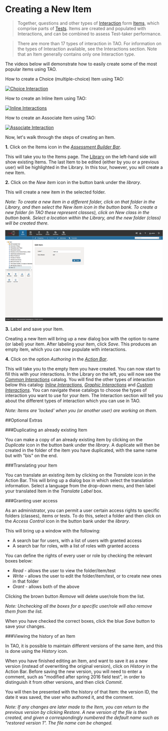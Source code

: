 <!--
created_at: 2016-12-15
authors:         
    - "Catherine Pease"
--> 

# Creating a New Item

>Together, questions and other types of [Interaction](../appendix/glossary.md#interaction) form [Items](../appendix/glossary.md#item), which comprise parts of [Tests](../appendix/glossary.md#test). Items are created and populated with Interactions, and can be combined to assess Test-taker performance.

>There are more than 17 types of interaction in TAO. For information on the types of Interaction available, see the Interactions section. Note that an Item generally contains only one Interaction type.

The videos below will demonstrate how to easily create some of the most popular items using TAO.

How to create a Choice (multiple-choice) Item using TAO:


[![Choice Interaction]()](http://www.youtube.com/watch?v=a3WM6yMfiGs)

How to create an Inline Item using TAO:

[![Inline Interactions]()](http://www.youtube.com/watch?v=5vplITM3Ah4)

How to create an Associate Item using TAO:

[![Associate Interaction]()](http://www.youtube.com/watch?v=qIX3HVNq5L0)


Now, let's walk through the steps of creating an Item.

**1.**  Click on the Items icon in the *[Assessment Builder Bar](../appendix/glossary.md#assessment-builder-bar)*.

This will take you to the Items page. The [Library](../appendix/glossary.md#library) on the left-hand side will show existing Items. The last Item to be edited (either by you or a previous user) will be highlighted in the Library. In this tour, however, you will create a new Item.

**2.**  Click on the *New item* icon in the button bank under the *library*.

This will create a new item in the selected folder. 

*Note: To create a new item in a different folder, click on that folder in the Library, and then select the New item icon in the button bank. To create a new folder (in TAO these represent classes), click on New class in the button bank. Select a location within the Library, and the new folder (class) will be created there.*

![Creating a new Item](../resources/backend/items/new-item.png)

**3.**  Label and save your Item.

Creating a new Item will bring up a new dialog box with the option to name (or label) your item. After labeling your item, click *Save*. This produces an empty item, which you can now populate with interactions.

**4.**  Click on the option *Authoring* in the *[Action Bar](../appendix/glossary.md#action-bar)*.

This will take you to the empty Item you have created. You can now start to fill this with your interactions. In the Library on the left, you will now see the *[Common Interactions](../appendix/glossary.md#common-interactions)* catalog. You will find the other types of interaction below this catalog: *[Inline Interactions](../appendix/glossary.md#inline-interactions)*, *[Graphic Interactions](../appendix/glossary.md#graphic-interactions)* and *[Custom Interactions](../appendix/glossary.md#custom-interactions)*. You can navigate these catalogs to choose the types of interaction you want to use for your item. The Interaction section will tell you about the different types of interaction which you can use in TAO.

*Note: Items are 'locked' when you (or another user) are working on them.*

<aside class="optional-extras">
##Optional Extras


###Duplicating an already existing Item

You can make a copy of an already existing item by clicking on the *Duplicate* icon in the button bank under the *library*. A duplicate will then be created in the folder of the item you have duplicated, with the same name but with "bis" on the end.

###Translating your Item

You can translate an existing item by clicking on the *Translate* icon in the Action Bar. This will bring up a dialog box in which select the translation information. Select a language from the drop-down menu, and then label your translated Item in the *Translate Label* box.

###Granting user access

As an administrator, you can permit a user certain access rights to specific folders (classes), items or tests. To do this, select a folder and then click on the *Access Control* icon in the button bank under the *library*.  

This will bring up a window with the following:

- A search bar for users, with a list of users with granted access
- A search bar for roles, with a list of roles with granted access

You can define the rights of every user or role by checking the relevant boxes below:

- *Read* - allows the user to view the folder/item/test
- *Write* - allows the user to edit the folder/item/test, or to create new ones in that folder
- *Grant* - allows both of the above
 
Clicking the brown button *Remove* will delete user/role from the list. 

*Note: Unchecking all the boxes for a specific user/role will also remove them from the list.*
 
When you have checked the correct boxes, click the blue *Save* button to save your changes.

###Viewing the history of an Item

In TAO, it is possible to maintain different versions of the same item, and this is done using the *History* icon.

When you have finished editing an Item, and want to save it as a new version (instead of overwriting the original version), click on *History* in the Action Bar. Before saving the new version, you will need to enter a comment, such as "modified after spring 2016 field test", in order to distinguish it from other versions, and then click *Commit*.

You will then be presented with the history of that Item: the version ID, the date it was saved, the user who authored it, and the comment.

*Note: If any changes are later made to the Item, you can return to the previous version by clicking *Restore*. A new version of the file is then created, and given a correspondingly numbered the default name such as "restored version 1". The file name can be changed.*

</aside>
